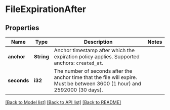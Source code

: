 # FileExpirationAfter

## Properties

Name | Type | Description | Notes
------------ | ------------- | ------------- | -------------
**anchor** | **String** | Anchor timestamp after which the expiration policy applies. Supported anchors: `created_at`. | 
**seconds** | **i32** | The number of seconds after the anchor time that the file will expire. Must be between 3600 (1 hour) and 2592000 (30 days). | 

[[Back to Model list]](../README.md#documentation-for-models) [[Back to API list]](../README.md#documentation-for-api-endpoints) [[Back to README]](../README.md)


